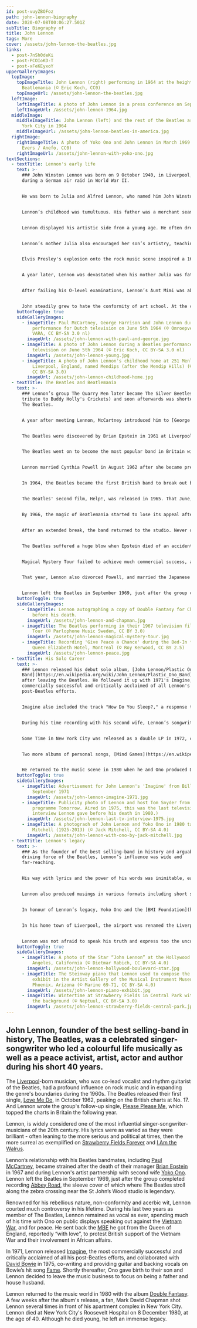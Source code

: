 ```yaml
---
id: post-vuyZBOFoz
path: john-lennon-biography
date: 2020-07-08T00:06:27.501Z
subTitle: Biography of
title: John Lennon
tags: More
cover: /assets/john-lennon-the-beatles.jpg
links:
  - post-7nSh0deKi
  - post-PCOIoKD-T
  - post-xFeKEyxoY
upperGalleryImages:
  topImage:
    topImageTitle: John Lennon (right) performing in 1964 at the height of
      Beatlemania (© Eric Koch, CC0)
    topImageUrl: /assets/john-lennon-the-beatles.jpg
  leftImage:
    leftImageTitle: A photo of John Lennon in a press conference on September 11, 1964
    leftImageUrl: /assets/john-lennon-1964.jpg
  middleImage:
    middleImageTitle: John Lennon (left) and the rest of the Beatles arriving in New
      York City in 1964
    middleImageUrl: /assets/john-lennon-beatles-in-america.jpg
  rightImage:
    rightImageTitle: A photo of Yoko Ono and John Lennon in March 1969 (© Joost
      Evers / Anefo, CC0)
    rightImageUrl: /assets/john-lennon-with-yoko-ono.jpg
textSections:
  - textTitle: Lennon's early life
    text: >-
      ### John Winston Lennon was born on 9 October 1940, in Liverpool, England,
      during a German air raid in World War II.


      He was born to Julia and Alfred Lennon, who named him John Winston Lennon after his paternal grandfather, John "Jack" Lennon, and [Prime Minister Winston Churchill](https://greatestbritons.com/winston-churchill-biography.html).


      Lennon’s childhood was tumultuous. His father was a merchant seaman who was absent throughout most of Lennon’s life. When he was four years old, Lennon's parents separated and he ended up living with his Aunt Mimi. Lennon's mother, Julia, remarried but visited him and Mimi regularly.


      Lennon displayed his artistic side from a young age. He often drew comical cartoons that appeared in his own, self-made school magazine called the Daily Howl.


      Lennon’s mother Julia also encouraged her son’s artistry, teaching him how to play the banjo and the piano on her visits to Mimi’s. She even purchased his first guitar, and introduced him to [Elvis Presley](https://en.wikipedia.org/wiki/Elvis_Presley) and [Fats Domino](https://en.wikipedia.org/wiki/Fats_Domino).


      Elvis Presley's explosion onto the rock music scene inspired a 16-year-old Lennon to create the skiffle band called [the Quarry Men](https://en.wikipedia.org/wiki/The_Quarrymen), named after his school. Lennon met Paul McCartney at a church fete in 1957, and invited him to join the group. The two eventually formed one of the most successful songwriting partnerships in musical history.


      A year later, Lennon was devastated when his mother Julia was fatally struck by a car driven by an off-duty police officer in July 1958. The event influenced many of Lennon’s later songs, and was also one of the factors that cemented his friendship with Paul McCartney, who lost his mother to breast cancer at the age of 14. Lennon would later pen a song entitled [Julia](https://en.wikipedia.org/wiki/Julia_(Beatles_song)) in honour of his mother.


      After failing his O-level examinations, Lennon’s Aunt Mimi was able to get him accepted into the [Liverpool College of Art](https://en.wikipedia.org/wiki/Liverpool_College_of_Art) by showing them some of his drawings.


      John steadily grew to hate the conformity of art school. At the college, he started wearing Teddy Boy clothes and was threatened with expulsion for his behaviour. While there he also met his future wife, [Cynthia Powell](https://en.wikipedia.org/wiki/Cynthia_Lennon).
    buttonToggle: true
    sideGalleryImages:
      - imageTitle: Paul McCartney, George Harrison and John Lennon during a Beatles
          performance for Dutch television on June 5th 1964 (© Omroepvereniging
          VARA, CC BY-SA 3.0 nl)
        imageUrl: /assets/john-lennon-with-paul-and-george.jpg
      - imageTitle: A photo of John Lennon during a Beatles performance for Dutch
          television on June 5th 1964 (© Eric Koch, CC BY-SA 3.0 nl)
        imageUrl: /assets/john-lennon-young.jpg
      - imageTitle: A photo of John Lennon's childhood home at 251 Menlove Avenue in
          Liverpool, England, named Mendips (after the Mendip Hills) (© Havaska,
          CC BY-SA 3.0)
        imageUrl: /assets/john-lennon-childhood-home.jpg
  - textTitle: The Beatles and Beatlemania
    text: >-
      ### Lennon’s group The Quarry Men later became The Silver Beetles (a
      tribute to Buddy Holly's Crickets) and soon afterwards was shortened to
      The Beatles.


      A year after meeting Lennon, McCartney introduced him to [George Harrison](https://en.wikipedia.org/wiki/George_Harrison). Harrison and art college buddy [Stuart Sutcliffe](https://en.wikipedia.org/wiki/Stuart_Sutcliffe) also joined Lennon's band. The first recording they made was a cover version of Buddy Holly's That'll Be the Day in 1958.


      The Beatles were discovered by Brian Epstein in 1961 at Liverpool's Cavern Club, where they performed on a regular basis. Epstein secured a record contract with [EMI](https://en.wikipedia.org/wiki/EMI). With a new drummer, [Ringo Starr](https://en.wikipedia.org/wiki/Ringo_Starr), and [George Martin](https://en.wikipedia.org/wiki/George_Martin) as a producer, the group released their first single, Love Me Do, in October 1962. It peaked on the British charts at No. 17.


      The Beatles went on to become the most popular band in Britain with the release of subsequent hits as Please Please Me, She Loves You and I Want To Hold Your Hand.


      Lennon married Cynthia Powell in August 1962 after she became pregnant. The couple had one son together, Julian, who was named after Lennon's mother.


      In 1964, the Beatles became the first British band to break out big in the US, beginning with their appearance on television's [The Ed Sullivan Show](https://en.wikipedia.org/wiki/The_Ed_Sullivan_Show) in 1964. Beatlemania launched a "British Invasion" of rock bands in the US that also included [the Rolling Stones](https://en.wikipedia.org/wiki/The_Rolling_Stones) and [the Kinks](https://en.wikipedia.org/wiki/The_Kinks). Following their appearance on Sullivan, the Beatles returned to Britain to film their first film, A Hard Day's Night (1964), and prepare for their first world tour.


      The Beatles' second film, Help!, was released in 1965. That June, Queen Elizabeth II announced that the Beatles would be named a Member of the Order of the British Empire. In August 1965, the foursome performed to 55,600 fans at New York's Shea Stadium, setting a new record for largest concert audience in musical history. When the Beatles returned to England, they recorded the breakthrough album [Rubber Soul (1965)](https://en.wikipedia.org/wiki/Rubber_Soul), noted for extending beyond the love songs and pop formulas for which the band was previously well-known.


      By 1966, the magic of Beatlemania started to lose its appeal after Lennon's remark that the band was "more popular than Jesus now" caused Beatles records to be thrown on bonfires in the [US Bible belt](https://en.wikipedia.org/wiki/Bible_Belt). The Beatles gave up touring after a concert at San Francisco's Candlestick Park the same year.


      After an extended break, the band returned to the studio. Never ones to shy away from experimenting, The Beatles also channelled different genres during their 13 studio albums including pop, classical, Indian music, psychedelia and hard rock. The album [Sgt. Pepper's Lonely Hearts Club Band (1967)](https://en.wikipedia.org/wiki/Sgt._Pepper's_Lonely_Hearts_Club_Band), considered by many to be the greatest rock project in musical history, followed the hit single Strawberry Fields Forever.


      The Beatles suffered a huge blow when Epstein died of an accidental overdose of sleeping pills on August 27, 1967. McCartney took on the leadership role and the group filmed [Magical Mystery Tour](https://en.wikipedia.org/wiki/Magical_Mystery_Tour).


      Magical Mystery Tour failed to achieve much commercial success, and the Beatles retreated into Transcendental Meditation and the Maharishi Mahesh Yogi, which took them to India for two months in early 1968. In November 1968, the Beatles' double-album [The Beatles](https://en.wikipedia.org/wiki/The_Beatles_(album)) (also known as The White Album) displayed their divergent directions.


      That year, Lennon also divorced Powell, and married the Japanese avant-garde artist Yoko Ono in 1969. Lennon and Ono invented a form of peace protest by staying in bed while being filmed and interviewed, and released their single ["Give Peace a Chance" (1969)](https://en.wikipedia.org/wiki/Give_Peace_a_Chance). The presence of Ono, who always accompanied Lennon in the studio, caused tension amongst the group.


      Lennon left the Beatles in September 1969, just after the group completed recording Abbey Road. The news of the break-up was kept secret until McCartney announced his departure in April 1970, a month before the band released Let It Be, recorded just before Abbey Road.
    buttonToggle: true
    sideGalleryImages:
      - imageTitle: Lennon autographing a copy of Double Fantasy for Chapman, six hours
          before his death.
        imageUrl: /assets/john-lennon-and-chapman.jpg
      - imageTitle: The Beatles performing in their 1967 television film Magical Mystery
          Tour (© Parlophone Music Sweden, CC BY 3.0)
        imageUrl: /assets/john-lennon-magical-mystery-tour.jpg
      - imageTitle: Recording 'Give Peace a Chance' during the Bed-In for Peace at the
          Queen Elizabeth Hotel, Montreal (© Roy Kerwood, CC BY 2.5)
        imageUrl: /assets/john-lennon-peace.jpg
  - textTitle: His Solo Career
    text: >-
      ### Lennon released his debut solo album, [John Lennon/Plastic Ono
      Band](https://en.wikipedia.org/wiki/John_Lennon/Plastic_Ono_Band), soon
      after leaving the Beatles. He followed it up with 1971's Imagine, the most
      commercially successful and critically acclaimed of all Lennon's
      post-Beatles efforts.


      Imagine also included the track "How Do You Sleep?," a response to veiled messages at Lennon in some of McCartney's solo recordings. Although the former songwriting duo later buried the hatchet, they never formally worked together again.


      During his time recording with his second wife, Lennon’s songwriting became very political. Lennon and Ono moved to the United States in September 1971, and released their Anti-Vietnam War song ["Happy Xmas (War Is Over)"](https://en.wikipedia.org/wiki/Happy_Xmas_(War_Is_Over)) single in December.


      Some Time in New York City was released as a double LP in 1972, containing songs about women's rights, race relations, Britain's role in Northern Ireland and Lennon's difficulties in obtaining a green card (which he was denied due to his activism but finally granted in 1976).


      Two more albums of personal songs, [Mind Games](https://en.wikipedia.org/wiki/Mind_Games_(John_Lennon_album)) and [Walls And Bridges](https://en.wikipedia.org/wiki/Walls_and_Bridges), and one of cover versions of rock and roll songs of his youth, came before 1975 when he and Ono welcomed their son, Sean Lennon. Lennon decided to leave the music business to focus on being a father and house husband.


      He returned to the music scene in 1980 when he and Ono produced Double Fantasy, a concept album dealing with their relationship. Tragically, just a few weeks after the album's release, a fan, [Mark David Chapman](https://en.wikipedia.org/wiki/Mark_David_Chapman) shot Lennon several times in front of his apartment complex in New York City. Lennon died at New York City's Roosevelt Hospital on 8 December, 1980, at the age of 40. When Lennon died his remains were cremated and his ashes were scattered in New York's Central Park, where the [Strawberry Fields memorial](https://en.wikipedia.org/wiki/Strawberry_Fields_(memorial)) was later created.
    buttonToggle: true
    sideGalleryImages:
      - imageTitle: Advertisement for John Lennon's 'Imagine' from Billboard, 18
          September 1971
        imageUrl: /assets/john-lennon-imagine-1971.jpg
      - imageTitle: Publicity photo of Lennon and host Tom Snyder from the television
          programme Tomorrow. Aired in 1975, this was the last television
          interview Lennon gave before his death in 1980.)
        imageUrl: /assets/john-lennon-last-tv-interview-1975.jpg
      - imageTitle: A photograoh of John Lennon and Yoko Ono in 1980 taken by Jack
          Mitchell (1925-2013) (© Jack Mitchell, CC BY-SA 4.0)
        imageUrl: /assets/john-lennon-with-ono-by-jack-mitchell.jpg
  - textTitle: Lennon's legacy
    text: >-
      ### As the founder of the best selling-band in history and arguably the
      driving force of the Beatles, Lennon’s influence was wide and
      far-reaching.


      His way with lyrics and the power of his words was inimitable, earning him numerous accolades throughout his lifetime and a BBC poll identified the UK's favourite song lyric as "Imagine".


      Lennon also produced musings in various formats including short stories, poetry, plays and drawings. After his death, a series of works were published, including Skywriting by Word of Mouth (1986), Ai: Japan Through John Lennon's Eyes: A Personal Sketchbook (1992), with Lennon's illustrations of the definitions of Japanese words, and Real Love: The Drawings for Sean (1999).


      In honour of Lennon’s legacy, Yoko Ono and the [BMI Foundation](https://en.wikipedia.org/wiki/BMI_Foundation), in 1999, established an annual music competition programme for songwriters of contemporary musical genres to honour John Lennon's memory and his large creative influence. Over $400,000 has been given through [BMI Foundation's John Lennon Scholarships](https://bmifoundation.org/programs/info/john_lennon_scholarships) to talented young musicians in the US.


      In his home town of Liverpool, the airport was renamed the Liverpool John Lennon Airport in honour of the legendary musician, and the [John Lennon Peace Monument](https://en.wikipedia.org/wiki/John_Lennon_Peace_Monument) was unveiled in Chavasse Park.


      Lennon was not afraid to speak his truth and express too the uncomfortable truth of what was going on in the world and address his concerns, including [racial segregation](https://en.wikipedia.org/wiki/Racial_segregation) in the US. The Beatles refused to do a gig in the US unless the audience were integrated as one. His anti-war stance and his desire for peace in the world has inspired people worldwide to take a stand for what they believe in.
    buttonToggle: true
    sideGalleryImages:
      - imageTitle: A photo of the Star “John Lennon” at the Hollywood Walk of Fame, Los
          Angeles, California (© Dietmar Rabich, CC BY-SA 4.0)
        imageUrl: /assets/john-lennon-hollywood-boulevard-star.jpg
      - imageTitle: The Steinway piano that Lennon used to compose the song 'Imagine' on
          exhibit in the Artist Gallery of the Musical Instrument Museum in
          Phoenix, Arizona (© Marine 69-71, CC BY-SA 4.0)
        imageUrl: /assets/john-lennon-piano-exhibit.jpg
      - imageTitle: Wintertime at Strawberry Fields in Central Park with the Dakota in
          the background (© Neptuul, CC BY-SA 3.0)
        imageUrl: /assets/john-lennon-strawberry-fields-central-park.jpg
---
```

## John Lennon, founder of the best selling-band in history, The Beatles, was a celebrated singer-songwriter who led a colourful life musically as well as a peace activist, artist, actor and author during his short 40 years.

The [Liverpool](https://en.wikipedia.org/wiki/Liverpool)-born musician, who was co-lead vocalist and rhythm guitarist of the Beatles, had a profound influence on rock music and in expanding the genre's boundaries during the 1960s. The Beatles released their first single, [Love Me Do](https://en.wikipedia.org/wiki/Love_Me_Do), in October 1962, peaking on the British charts at No. 17. And Lennon wrote the group's follow-up single, [Please Please Me](https://en.wikipedia.org/wiki/Please_Please_Me), which topped the charts in Britain the following year.

Lennon, is widely considered one of the most influential singer-songwriter-musicians of the 20th century. His lyrics were as varied as they were brilliant - often leaning to the more serious and political at times, then the more surreal as exemplified on [Strawberry Fields Forever](https://en.wikipedia.org/wiki/Strawberry_Fields_Forever) and [I Am the Walrus](https://en.wikipedia.org/wiki/I_Am_the_Walrus).

Lennon’s relationship with his Beatles bandmates, including [Paul McCartney](https://en.wikipedia.org/wiki/Paul_McCartney), became strained after the death of their manager [Brian Epstein](https://en.wikipedia.org/wiki/Brian_Epstein) in 1967 and during Lennon's artist partnership with second wife [Yoko Ono](https://en.wikipedia.org/wiki/Yoko_Ono). Lennon left the Beatles in September 1969, just after the group completed recording [Abbey Road](https://en.wikipedia.org/wiki/Abbey_Road), the sleeve cover of which where The Beatles stroll along the zebra crossing near the St John’s Wood studio is legendary.

Renowned for his rebellious nature, non-conformity and acerbic wit, Lennon courted much controversy in his lifetime. During his last two years as member of The Beatles, Lennon remained as vocal as ever, spending much of his time with Ono on public displays speaking out against the [Vietnam War](https://en.wikipedia.org/wiki/Vietnam_War), and for peace. He sent back the [MBE](https://en.wikipedia.org/wiki/Order_of_the_British_Empire) he got from the Queen of England, reportedly “with love”, to protest British support of the Vietnam War and their involvement in African affairs.

In 1971, Lennon released [Imagine](https://en.wikipedia.org/wiki/Imagine_(John_Lennon_song)), the most commercially successful and critically acclaimed of all his post-Beatles efforts, and collaborated with [David Bowie](https://en.wikipedia.org/wiki/David_Bowie) in 1975, co-writing and providing guitar and backing vocals on Bowie’s hit song [Fame](https://en.wikipedia.org/wiki/Fame_(David_Bowie_song)). Shortly thereafter, Ono gave birth to their son and Lennon decided to leave the music business to focus on being a father and house husband.

Lennon returned to the music world in 1980 with the album [Double Fantasy](https://en.wikipedia.org/wiki/Double_Fantasy). A few weeks after the album's release, a fan, Mark David Chapman shot Lennon several times in front of his apartment complex in New York City. Lennon died at New York City's Roosevelt Hospital on 8 December 1980, at the age of 40. Although he died young, he left an immense legacy.